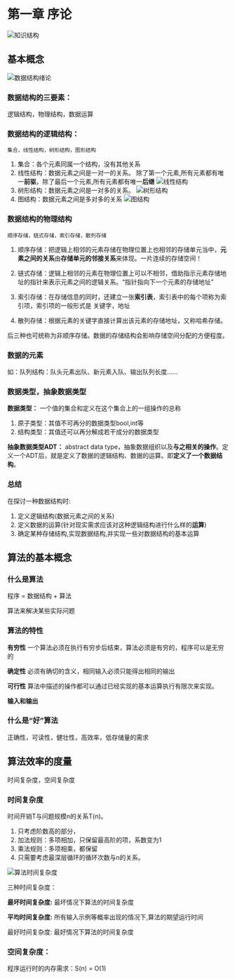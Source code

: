 # 第一章 序论

![知识结构](https://github.com/nilshao/notebook_basics/raw/master/data_structure/chapter01/images/知识结构.png)

## 基本概念

![数据结构绪论](https://github.com/nilshao/notebook_basics/raw/master/data_structure/chapter01/images/数据结构绪论.png)

### 数据结构的三要素：

逻辑结构，物理结构，数据运算

### 数据结构的逻辑结构：

    集合，线性结构，树形结构，图形结构

1. 集合：各个元素同属一个结构，没有其他关系
2. 线性结构：数据元素之间是一对一的关系。 除了第一个元素,所有元素都有唯一**前驱**，除了最后一个元素,所有元素都有唯一**后继**
![线性结构](https://github.com/nilshao/notebook_basics/raw/master/data_structure/chapter01/images/线性结构.png)
3. 树形结构：数据元素之间是一对多的关系。
![树形结构](https://github.com/nilshao/notebook_basics/raw/master/data_structure/chapter01/images/树形结构.png)
4. 图结构：数据元素之间是多对多的关系
![图结构](https://github.com/nilshao/notebook_basics/raw/master/data_structure/chapter01/images/图结构.png)

### 数据结构的物理结构

    顺序存储，链式存储，索引存储，散列存储

1. 顺序存储：把逻辑上相邻的元素存储在物理位置上也相邻的存储单元当中，**元素之间的关系**由**存储单元的邻接关系**来体现。一片连续的存储空间！

2. 链式存储：逻辑上相邻的元素在物理位置上可以不相邻，借助指示元素存储地址的指针来表示元素之间的逻辑关系。“指针指向下一个元素的存储地址”

3. 索引存储：在存储信息的同时，还建立一张**索引表**，索引表中的每个项称为索引项，索引项的一般形式是 关键字，地址

4. 散列存储：根据元素的关键字直接计算出该元素的存储地址，又称哈希存储。

后三种也可统称为非顺序存储。数据的存储结构会影响存储空间分配的方便程度。

### 数据的元素

如：队列结构：队头元素出队、新元素入队、输出队列长度......

### 数据类型，抽象数据类型

**数据类型：** 一个值的集合和定义在这个集合上的一组操作的总称

1. 原子类型：其值不可再分的数据类型bool,int等
2. 结构类型：其值还可以再分解成若干成分的数据类型

**抽象数据类型ADT：** abstract data type，抽象数据组织以及**与之相关的操作**。定义一个ADT后，就是定义了数据的逻辑结构、数据的运算。即**定义了一个数据结构**。

### 总结

在探讨一种数据结构时:
1. 定义逻辑结构(数据元素之间的关系)
2. 定义数据的运算(针对现实需求应该对这种逻辑结构进行什么样的**运算**)
3. 确定某种存储结构,实现数据结构,并实现一些对数据结构的基本运算
   
## 算法的基本概念

### 什么是算法

程序 = 数据结构 + 算法

算法来解决某些实际问题

### 算法的特性

**有穷性** 一个算法必须在执行有穷步后结束，算法必须是有穷的，程序可以是无穷的

**确定性** 必须有确切的含义，相同输入必须只能得出相同的输出

**可行性** 算法中描述的操作都可以通过已经实现的基本运算执行有限次来实现。

**输入和输出**

### 什么是“好”算法

正确性，可读性，健壮性，高效率，低存储量的需求

## 算法效率的度量

时间复杂度，空间复杂度


### **时间复杂度** 

时间开销T与问题规模n的关系T(n)。

1. 只考虑阶数高的部分，
2. 加法规则：多项相加，只保留最高阶的项，系数变为1
3. 乘法规则：多项相乘，都保留
4. 只需要考虑最深层循环的循环次数与n的关系。

![算法时间复杂度](https://github.com/nilshao/notebook_basics/raw/master/data_structure/chapter01/images/算法时间复杂度.png)

三种时间复杂度：

**最坏时间复杂度:** 最坏情况下算法的时间复杂度

**平均时间复杂度:** 所有输入示例等概率出现的情况下,算法的期望运行时间

最好时间复杂度: 最好情况下算法的时间复杂度

### 空间复杂度：

程序运行时的内存需求：S(n) = O(1)
